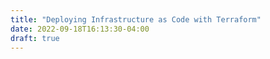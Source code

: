 ```yaml
---
title: "Deploying Infrastructure as Code with Terraform"
date: 2022-09-18T16:13:30-04:00
draft: true
---
```


